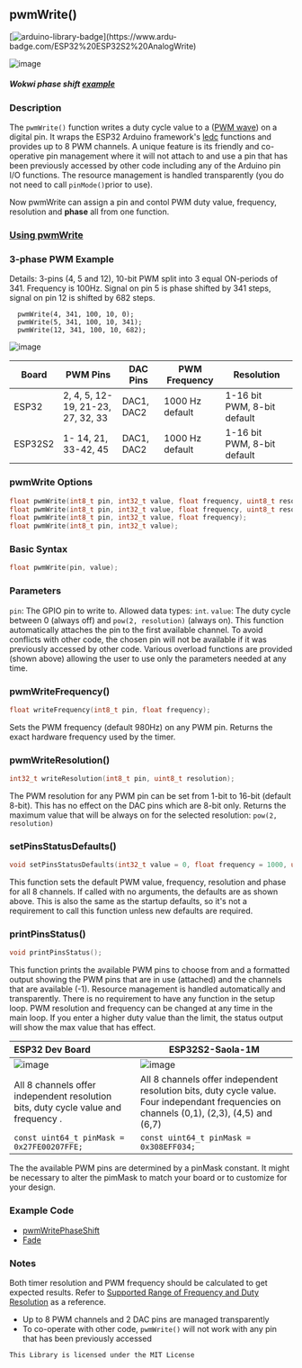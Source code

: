 ## pwmWrite()

[![arduino-library-badge](https://www.ardu-badge.com/badge/ESP32%20ESP32S2%20AnalogWrite.svg?)](https://www.ardu-badge.com/ESP32%20ESP32S2%20AnalogWrite)

![image](https://user-images.githubusercontent.com/63488701/116161369-a4e06380-a6c1-11eb-995a-55f2ff7393c0.png)

##### *Wokwi phase shift [example](https://wokwi.com/projects/334722465700774482)*

### Description

The `pwmWrite()` function writes a duty cycle value to a ([PWM wave](http://arduino.cc/en/Tutorial/PWM)) on a digital pin.  It wraps the ESP32 Arduino framework's [ledc](https://github.com/espressif/arduino-esp32/blob/master/cores/esp32/esp32-hal-ledc.c) functions and provides up to 8 PWM channels.  A unique feature is its friendly and co-operative pin management where it will not attach to and use a pin that has been previously accessed by other code including any of the Arduino pin I/O functions. The resource management is handled transparently (you do not need to call `pinMode()`prior to use).

Now pwmWrite can assign a pin and contol PWM duty value, frequency, resolution and **phase** all from one function.

### [Using pwmWrite](https://github.com/Dlloydev/ESP32-ESP32S2-AnalogWrite/blob/main/Using%20pwmWrite.md)

### 3-phase PWM Example

Details: 3-pins (4, 5 and 12), 10-bit PWM split into 3 equal ON-periods  of 341. Frequency is 100Hz. Signal on pin 5 is phase shifted by 341  steps, signal on pin 12 is shifted by 682 steps.

```apl
  pwmWrite(4, 341, 100, 10, 0);
  pwmWrite(5, 341, 100, 10, 341);
  pwmWrite(12, 341, 100, 10, 682);
```

![image](https://user-images.githubusercontent.com/63488701/115972875-1207c380-a51f-11eb-8051-c7d39b9144ab.png)

| Board   | PWM Pins                          | DAC Pins   | PWM Frequency   | Resolution                  |
| ------- | --------------------------------- | ---------- | --------------- | --------------------------- |
| ESP32   | 2, 4, 5, 12-19, 21-23, 27, 32, 33 | DAC1, DAC2 | 1000 Hz default | 1-16 bit PWM, 8-bit default |
| ESP32S2 | 1- 14, 21, 33-42, 45              | DAC1, DAC2 | 1000 Hz default | 1-16 bit PWM, 8-bit default |

### pwmWrite Options

```c++
float pwmWrite(int8_t pin, int32_t value, float frequency, uint8_t resolution, uint32_t phase);
float pwmWrite(int8_t pin, int32_t value, float frequency, uint8_t resolution);
float pwmWrite(int8_t pin, int32_t value, float frequency);
float pwmWrite(int8_t pin, int32_t value);
```

### Basic Syntax

```c++
float pwmWrite(pin, value);
```

### Parameters

`pin`: The GPIO pin to write to.  Allowed data types: `int`.
`value`: The duty cycle between 0 (always off) and `pow(2, resolution)` (always on). This function automatically attaches the pin to the first available channel. To avoid conflicts with other code, the chosen pin will not be available if it was previously accessed by other code. Various overload functions are provided (shown above) allowing the user to use only the parameters needed at any time.

### pwmWriteFrequency()

```c++
float writeFrequency(int8_t pin, float frequency);
```

Sets the PWM frequency (default 980Hz) on any PWM pin. Returns the exact hardware frequency used by the timer.

### pwmWriteResolution()

```c++
int32_t writeResolution(int8_t pin, uint8_t resolution);
```

The PWM resolution for any PWM pin can be set from 1-bit to 16-bit (default 8-bit). This has no effect on the DAC pins which are 8-bit only. Returns the maximum value that will be always on for the selected resolution: `pow(2, resolution)`

### setPinsStatusDefaults()

```c++
void setPinsStatusDefaults(int32_t value = 0, float frequency = 1000, uint8_t resolution = 8, uint32_t phase = 0);
```

This function sets the default PWM value, frequency, resolution and phase for all 8 channels. If called with no arguments, the defaults are as shown above.  This is also the same as the startup defaults, so it's not a requirement to call this function unless new defaults are required.

### printPinsStatus()

```c++
void printPinsStatus();
```

This function prints the available PWM pins to choose from and a formatted output showing the PWM pins that are in use (attached) and the channels that are available (-1). Resource management is handled automatically and transparently. There is no requirement to have any function in the setup loop. PWM resolution and frequency can be changed at any time in the main loop. If you enter a higher duty value than the limit, the status output will show the max value that has effect.

| ESP32 Dev Board                                              | ESP32S2-Saola-1M                                             |
| :----------------------------------------------------------- | ------------------------------------------------------------ |
| ![image](https://user-images.githubusercontent.com/63488701/116158380-92176000-a6bc-11eb-901d-87a7cfb8ba93.png) | ![image](https://user-images.githubusercontent.com/63488701/116162591-1e795100-a6c4-11eb-9717-6f63a3abca06.png) |
| All 8 channels offer independent resolution bits, duty cycle value and frequency . | All 8 channels offer independent resolution bits, duty cycle value. Four independant frequencies on channels (0,1), (2,3), (4,5) and (6,7) |
| `const uint64_t pinMask = 0x27FE00207FFE;`                   | `const uint64_t pinMask = 0x308EFF034;`                      |

The  the available PWM pins are determined by a pinMask constant. It might be necessary to alter the pimMask to match your board  or to customize for your design.

### Example Code

- [pwmWritePhaseShift](https://github.com/Dlloydev/ESP32-ESP32S2-AnalogWrite/blob/main/examples/pwmWritePhaseShift/pwmWritePhaseShift.ino)
- [Fade](https://github.com/Dlloydev/ESP32-ESP32S2-AnalogWrite/tree/main/examples/Fade)

### Notes

Both timer resolution and PWM frequency should be calculated to get expected results. Refer to [Supported Range of Frequency and Duty Resolution](https://docs.espressif.com/projects/esp-idf/en/latest/api-reference/peripherals/ledc.html#ledc-api-supported-range-frequency-duty-resolution) as a reference. 

- Up to 8 PWM channels and 2 DAC pins are managed transparently
- To co-operate with other code, `pwmWrite()` will not work with any pin that has been previously accessed 

```
This Library is licensed under the MIT License
```

